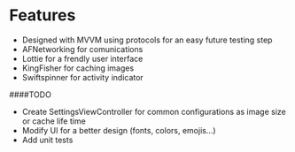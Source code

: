 # Features

- Designed with MVVM using protocols for an easy future testing step 
- AFNetworking for comunications
- Lottie for a frendly user interface
- KingFisher for caching images
- Swiftspinner for activity indicator

####TODO

- Create SettingsViewController for common configurations as image size or cache life time
- Modify UI for a better design (fonts, colors, emojis...)
- Add unit tests
